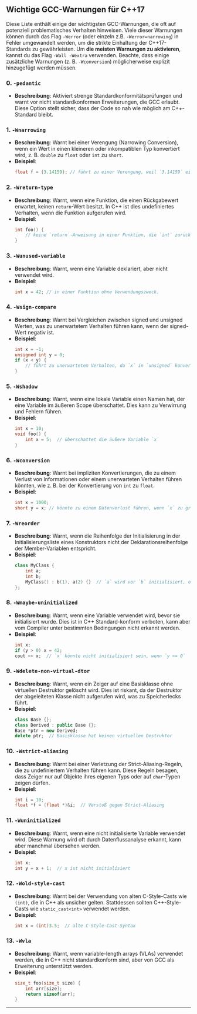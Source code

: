 ## Wichtige GCC-Warnungen für C++17

Diese Liste enthält einige der wichtigsten GCC-Warnungen, die oft auf potenziell problematisches Verhalten hinweisen. Viele dieser Warnungen können durch das Flag `-Werror` (oder einzeln z.B. `-Werror=narrowing`) in Fehler umgewandelt werden, um die strikte Einhaltung der C++17-Standards zu gewährleisten. Um **die meisten Warnungen zu aktivieren**, kannst du das Flag `-Wall -Wextra` verwenden. Beachte, dass einige zusätzliche Warnungen (z. B. `-Wconversion`) möglicherweise explizit hinzugefügt werden müssen.

### 0. `-pedantic`
   - **Beschreibung**: Aktiviert strenge Standardkonformitätsprüfungen und warnt vor nicht standardkonformen Erweiterungen, die GCC erlaubt. Diese Option stellt sicher, dass der Code so nah wie möglich am C++-Standard bleibt.

### 1. `-Wnarrowing`
   - **Beschreibung**: Warnt bei einer Verengung (Narrowing Conversion), wenn ein Wert in einen kleineren oder inkompatiblen Typ konvertiert wird, z. B. `double` zu `float` oder `int` zu `short`.
   - **Beispiel**:
     ```cpp
     float f = {3.14159}; // führt zu einer Verengung, weil `3.14159` ein `double` ist
     ```

### 2. `-Wreturn-type`
   - **Beschreibung**: Warnt, wenn eine Funktion, die einen Rückgabewert erwartet, keinen `return`-Wert besitzt. In C++ ist dies undefiniertes Verhalten, wenn die Funktion aufgerufen wird.
   - **Beispiel**:
     ```cpp
     int foo() {
         // keine `return`-Anweisung in einer Funktion, die `int` zurückgeben soll
     } 
     ```

### 3. `-Wunused-variable`
   - **Beschreibung**: Warnt, wenn eine Variable deklariert, aber nicht verwendet wird.
   - **Beispiel**:
     ```cpp
     int x = 42; // in einer Funktion ohne Verwendungszweck.
     ```

### 4. `-Wsign-compare`
   - **Beschreibung**: Warnt bei Vergleichen zwischen signed und unsigned Werten, was zu unerwartetem Verhalten führen kann, wenn der signed-Wert negativ ist.
   - **Beispiel**:
     ```cpp
     int x = -1;
     unsigned int y = 0;
     if (x < y) { 
         // führt zu unerwartetem Verhalten, da `x` in `unsigned` konvertiert wird
     }
     ```

### 5. `-Wshadow`
   - **Beschreibung**: Warnt, wenn eine lokale Variable einen Namen hat, der eine Variable im äußeren Scope überschattet. Dies kann zu Verwirrung und Fehlern führen.
   - **Beispiel**:
     ```cpp
     int x = 10;
     void foo() {
         int x = 5;  // überschattet die äußere Variable `x`
     }
     ```

### 6. `-Wconversion`
   - **Beschreibung**: Warnt bei impliziten Konvertierungen, die zu einem Verlust von Informationen oder einem unerwarteten Verhalten führen könnten, wie z. B. bei der Konvertierung von `int` zu `float`.
   - **Beispiel**:
     ```cpp
     int x = 1000;
     short y = x; // könnte zu einem Datenverlust führen, wenn `x` zu groß ist
     ```

### 7. `-Wreorder`
   - **Beschreibung**: Warnt, wenn die Reihenfolge der Initialisierung in der Initialisierungsliste eines Konstruktors nicht der Deklarationsreihenfolge der Member-Variablen entspricht.
   - **Beispiel**:
     ```cpp
     class MyClass {
         int a;
         int b;
         MyClass() : b(1), a(2) {}  // `a` wird vor `b` initialisiert, obwohl es nach `b` in der Liste steht
     };
     ```

### 8. `-Wmaybe-uninitialized`
   - **Beschreibung**: Warnt, wenn eine Variable verwendet wird, bevor sie initialisiert wurde. Dies ist in C++ Standard-konform verboten, kann aber vom Compiler unter bestimmten Bedingungen nicht erkannt werden.
   - **Beispiel**:
     ```cpp
     int x;
     if (y > 0) x = 42;
     cout << x;  // `x` könnte nicht initialisiert sein, wenn `y <= 0`
     ```

### 9. `-Wdelete-non-virtual-dtor`
   - **Beschreibung**: Warnt, wenn ein Zeiger auf eine Basisklasse ohne virtuellen Destruktor gelöscht wird. Dies ist riskant, da der Destruktor der abgeleiteten Klasse nicht aufgerufen wird, was zu Speicherlecks führt.
   - **Beispiel**:
     ```cpp
     class Base {};
     class Derived : public Base {};
     Base *ptr = new Derived;
     delete ptr;  // Basisklasse hat keinen virtuellen Destruktor
     ```

### 10. `-Wstrict-aliasing`
   - **Beschreibung**: Warnt bei einer Verletzung der Strict-Aliasing-Regeln, die zu undefiniertem Verhalten führen kann. Diese Regeln besagen, dass Zeiger nur auf Objekte ihres eigenen Typs oder auf `char`-Typen zeigen dürfen.
   - **Beispiel**:
     ```cpp
     int i = 10;
     float *f = (float *)&i;  // Verstoß gegen Strict-Aliasing
     ```

### 11. `-Wuninitialized`
   - **Beschreibung**: Warnt, wenn eine nicht initialisierte Variable verwendet wird. Diese Warnung wird oft durch Datenflussanalyse erkannt, kann aber manchmal übersehen werden.
   - **Beispiel**:
     ```cpp
     int x;
     int y = x + 1;  // x ist nicht initialisiert
     ```

### 12. `-Wold-style-cast`
   - **Beschreibung**: Warnt bei der Verwendung von alten C-Style-Casts wie `(int)`, die in C++ als unsicher gelten. Stattdessen sollten C++-Style-Casts wie `static_cast<int>` verwendet werden.
   - **Beispiel**:
     ```cpp
     int x = (int)3.5;  // alte C-Style-Cast-Syntax
     ```
     
### 13. `-Wvla`
   - **Beschreibung**: Warnt, wenn variable-length arrays (VLAs) verwendet werden, die in C++ nicht standardkonform sind, aber von GCC als Erweiterung unterstützt werden.
   - **Beispiel**:
     ```cpp
     size_t foo(size_t size) {
         int arr[size];
         return sizeof(arr);
     }
     ```

---
